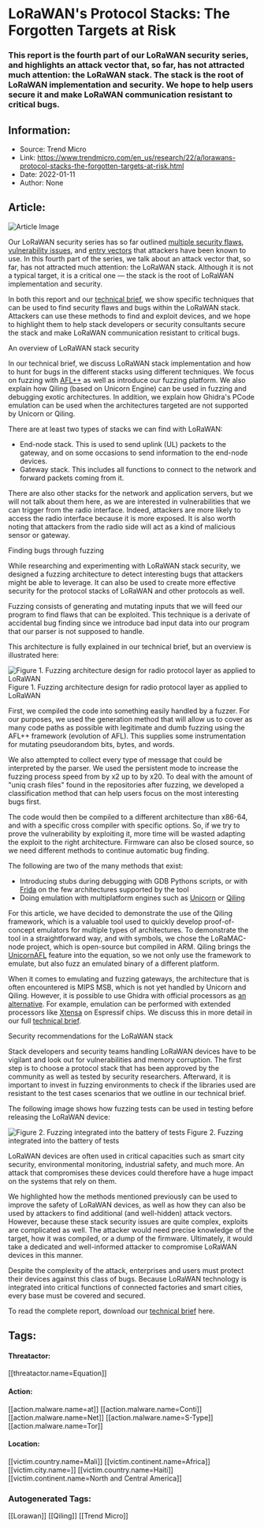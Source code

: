 # LoRaWAN's Protocol Stacks: The Forgotten Targets at Risk
### This report is the fourth part of our LoRaWAN security series, and highlights an attack vector that, so far, has not attracted much attention: the LoRaWAN stack. The stack is the root of LoRaWAN implementation and security. We hope to help users secure it and make LoRaWAN communication resistant to critical bugs. 

## Information:
+ Source: Trend Micro
+ Link: https://www.trendmicro.com/en_us/research/22/a/lorawans-protocol-stacks-the-forgotten-targets-at-risk.html
+ Date: 2022-01-11
+ Author: None


## Article:
![Article Image](https://www.trendmicro.com/content/dam/trendmicro/global/en/research/22/a/lorawans-protocol-stacks-the-forgotten-targets-at-risk/LoRaWAN%20stack%20banner.png)





Our LoRaWAN security series has so far outlined [multiple security flaws](https://www.trendmicro.com/en_us/research/21/a/Low-Powered-but-High-Risk-Evaluating-Possible-Attacks-on-LoRaWAN-Devices.html), [vulnerability issues](https://www.trendmicro.com/en_us/research/21/b/gauging-lorawan-communication-security-with-lorapwn.html), and [entry vectors](https://www.trendmicro.com/en_us/research/21/c/protecting-lorawan-hardware-from-attacks-in-the-wild.html) that attackers have been known to use. In this fourth part of the series, we talk about an attack vector that, so far, has not attracted much attention: the LoRaWAN stack. Although it is not a typical target, it is a critical one — the stack is the root of LoRaWAN implementation and security.    


In both this report and our [technical brief](https://documents.trendmicro.com/images/TEx/pdf/Technical-Brief---LoRaWANs-Protocol-Stacks-The-Forgotten-Targets-at-Risk.pdf), we show specific techniques that can be used to find security flaws and bugs within the LoRaWAN stack. Attackers can use these methods to find and exploit devices, and we hope to highlight them to help stack developers or security consultants secure the stack and make LoRaWAN communication resistant to critical bugs.


An overview of LoRaWAN stack security 


In our technical brief, we discuss LoRaWAN stack implementation and how to hunt for bugs in the different stacks using different techniques. We focus on fuzzing with [AFL++](https://github.com/AFLplusplus/AFLplusplus) as well as introduce our fuzzing platform. We also explain how Qiling (based on Unicorn Engine) can be used in fuzzing and debugging exotic architectures. In addition, we explain how Ghidra's PCode emulation can be used when the architectures targeted are not supported by Unicorn or Qiling.


There are at least two types of stacks we can find with LoRaWAN:


* End-node stack. This is used to send uplink (UL) packets to the gateway, and on some occasions to send information to the end-node devices.
* Gateway stack. This includes all functions to connect to the network and forward packets coming from it.


There are also other stacks for the network and application servers, but we will not talk about them here, as we are interested in vulnerabilities that we can trigger from the radio interface. Indeed, attackers are more likely to access the radio interface because it is more exposed. It is also worth noting that attackers from the radio side will act as a kind of malicious sensor or gateway.


Finding bugs through fuzzing 


While researching and experimenting with LoRaWAN stack security, we designed a fuzzing architecture to detect interesting bugs that attackers might be able to leverage. It can also be used to create more effective security for the protocol stacks of LoRaWAN and other protocols as well.


Fuzzing consists of generating and mutating inputs that we will feed our program to find flaws that can be exploited. This technique is a derivate of accidental bug finding since we introduce bad input data into our program that our parser is not supposed to handle.


This architecture is fully explained in our technical brief, but an overview is illustrated here:






![Figure 1. Fuzzing architecture design for radio protocol layer as applied to LoRaWAN](https://marvel-b1-cdn.bc0a.com/f00000000017219/www.trendmicro.com/content/dam/trendmicro/global/en/research/22/a/lorawans-protocol-stacks-the-forgotten-targets-at-risk/LoRaWAN%20stack%20Fig%201.png)
Figure 1. Fuzzing architecture design for radio protocol layer as applied to LoRaWAN





First, we compiled the code into something easily handled by a fuzzer. For our purposes, we used the generation method that will allow us to cover as many code paths as possible with legitimate and dumb fuzzing using the AFL++ framework (evolution of AFL). This supplies some instrumentation for mutating pseudorandom bits, bytes, and words.


We also attempted to collect every type of message that could be interpreted by the parser. We used the persistent mode to increase the fuzzing process speed from by x2 up to by x20. To deal with the amount of "uniq crash files" found in the repositories after fuzzing, we developed a classification method that can help users focus on the most interesting bugs first. 


The code would then be compiled to a different architecture than x86-64, and with a specific cross compiler with specific options. So, if we try to prove the vulnerability by exploiting it, more time will be wasted adapting the exploit to the right architecture. Firmware can also be closed source, so we need different methods to continue automatic bug finding. 


The following are two of the many methods that exist:


* Introducing stubs during debugging with GDB Pythons scripts, or with [Frida](https://frida.re/) on the few architectures supported by the tool
* Doing emulation with multiplatform engines such as [Unicorn](https://www.unicorn-engine.org/) or [Qiling](https://qiling.io/)


For this article, we have decided to demonstrate the use of the Qiling framework, which is a valuable tool used to quickly develop proof-of-concept emulators for multiple types of architectures. To demonstrate the tool in a straightforward way, and with symbols, we chose the LoRaMAC-node project, which is open-source but compiled in ARM. Qiling brings the [UnicornAFL](https://github.com/AFLplusplus/unicornafl) feature into the equation, so we not only use the framework to emulate, but also fuzz an emulated binary of a different platform. 


When it comes to emulating and fuzzing gateways, the architecture that is often encountered is MIPS MSB, which is not yet handled by Unicorn and Qiling. However, it is possible to use Ghidra with official processors as [an alternative](https://github.com/NationalSecurityAgency/ghidra/tree/master/Ghidra/Processors). For example, emulation can be performed with extended processors like [Xtensa](https://github.com/Ebiroll/ghidra-xtensa) on Espressif chips. We discuss this in more detail in our full [technical brief](https://documents.trendmicro.com/images/TEx/pdf/Technical-Brief---LoRaWANs-Protocol-Stacks-The-Forgotten-Targets-at-Risk.pdf). 


Security recommendations for the LoRaWAN stack 


Stack developers and security teams handling LoRaWAN devices have to be vigilant and look out for vulnerabilities and memory corruption. The first step is to choose a protocol stack that has been approved by the community as well as tested by security researchers. Afterward, it is important to invest in fuzzing environments to check if the libraries used are resistant to the test cases scenarios that we outline in our technical brief.


The following image shows how fuzzing tests can be used in testing before releasing the LoRaWAN device: 






![Figure 2. Fuzzing integrated into the battery of tests](https://marvel-b1-cdn.bc0a.com/f00000000017219/www.trendmicro.com/content/dam/trendmicro/global/en/research/22/a/lorawans-protocol-stacks-the-forgotten-targets-at-risk/LoRaWAN%20stack%20Fig%202.png)
Figure 2. Fuzzing integrated into the battery of tests




LoRaWAN devices are often used in critical capacities such as smart city security, environmental monitoring, industrial safety, and much more. An attack that compromises these devices could therefore have a huge impact on the systems that rely on them.


We highlighted how the methods mentioned previously can be used to improve the safety of LoRaWAN devices, as well as how they can also be used by attackers to find additional (and well-hidden) attack vectors. However, because these stack security issues are quite complex, exploits are complicated as well. The attacker would need precise knowledge of the target, how it was compiled, or a dump of the firmware. Ultimately, it would take a dedicated and well-informed attacker to compromise LoRaWAN devices in this manner. 


Despite the complexity of the attack, enterprises and users must protect their devices against this class of bugs. Because LoRaWAN technology is integrated into critical functions of connected factories and smart cities, every base must be covered and secured.


To read the complete report, download our [technical brief](https://documents.trendmicro.com/images/TEx/pdf/Technical-Brief---LoRaWANs-Protocol-Stacks-The-Forgotten-Targets-at-Risk.pdf) here. 








## Tags:

#### Threatactor:
[[threatactor.name=Equation]]

#### Action:
[[action.malware.name=at]] [[action.malware.name=Conti]] [[action.malware.name=Net]] [[action.malware.name=S-Type]] [[action.malware.name=Tor]]

#### Location:
[[victim.country.name=Mali]] [[victim.continent.name=Africa]] [[victim.city.name=]] [[victim.country.name=Haiti]] [[victim.continent.name=North and Central America]]

### Autogenerated Tags:
[[Lorawan]] [[Qiling]] [[Trend Micro]]

